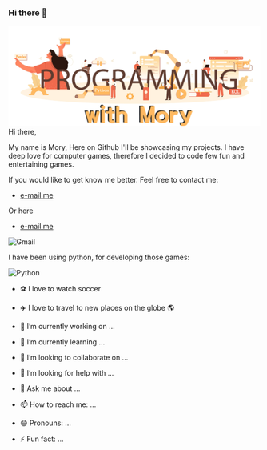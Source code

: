 
### Hi there 👋

<img src="images\final_with_words.jpg" width="1000"/>
Hi there,

My name is Mory,
Here on Github I'll be showcasing my projects.
I have deep love for computer games, therefore I decided to code few fun and entertaining games.

If you would like to get know me better.
Feel free to contact me: 

* [e-mail me](mory9870@walla.co.il)

Or here

* [e-mail me](mory9870@gmail.com) 

![Gmail](https://img.shields.io/badge/Gmail-D14836?style=for-the-badge&logo=gmail&logoColor=white)

I have been using python, for developing those games:

![Python](https://img.shields.io/badge/python-3670A0?style=for-the-badge&logo=python&logoColor=ffdd54)

- ⚽ I love to watch soccer
- ✈️ I love to travel to new places on the globe 🌎

- 🔭 I’m currently working on ...
- 🌱 I’m currently learning ...
- 👯 I’m looking to collaborate on ...
- 🤔 I’m looking for help with ...
- 💬 Ask me about ...
- 📫 How to reach me: ...
- 😄 Pronouns: ...
- ⚡ Fun fact: ...

